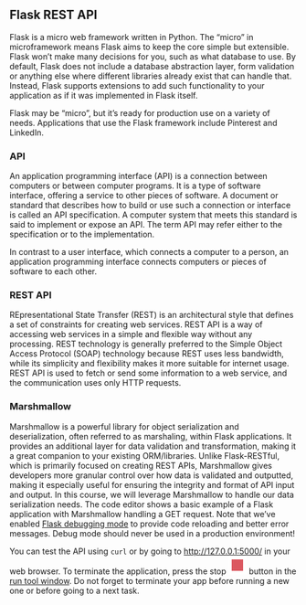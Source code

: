 ## Flask REST API

Flask is a micro web framework written in Python. The “micro” in microframework means 
Flask aims to keep the core simple but extensible. Flask won’t make many decisions for you, such as what database to use.
By default, Flask does not include a database abstraction layer, form validation or anything else where different libraries 
already exist that can handle that. Instead, Flask supports extensions to add such functionality to your application as 
if it was implemented in Flask itself.

Flask may be “micro”, but it’s ready for production use on a variety of needs.
Applications that use the Flask framework include Pinterest and LinkedIn.

### API

An application programming interface (API) is a connection between computers or between computer programs. It is a type of software interface, offering a service to other pieces of software. A document or standard that describes how to build or use such a connection or interface is called an API specification. A computer system that meets this standard is said to implement or expose an API. The term API may refer either to the specification or to the implementation.

In contrast to a user interface, which connects a computer to a person, an application programming interface connects computers or pieces of software to each other.

### REST API

REpresentational State Transfer (REST) is an architectural style that defines a set of constraints for creating web services. 
REST API is a way of accessing web services in a simple and flexible way without any processing.
REST technology is generally preferred to the Simple Object Access Protocol (SOAP) technology because REST uses less bandwidth, 
while its simplicity and flexibility makes it more suitable for internet usage. REST API is used to fetch or send some information to a web service, and the communication uses only HTTP requests.


### Marshmallow 
Marshmallow is a powerful library for object serialization and deserialization, often referred to as marshaling, 
within Flask applications. It provides an additional layer for data validation and transformation, making it a 
great companion to your existing ORM/libraries. Unlike Flask-RESTful, which is primarily focused on creating 
REST APIs, Marshmallow gives developers more granular control over how data is validated and outputted, 
making it especially useful for ensuring the integrity and format of API input and output. In this 
course, we will leverage Marshmallow to handle our data serialization needs. The code editor 
shows a basic example of a Flask application with Marshmallow handling a GET request.
Note that we’ve enabled [Flask debugging mode](http://flask.pocoo.org/docs/quickstart/#debug-mode) to provide code reloading and better error messages.
Debug mode should never be used in a production environment!

You can test the API using `curl` or by going to http://127.0.0.1:5000/ in your web browser. To terminate the application, press the stop ![img](run_stop.svg) button in the 
[run tool window](https://www.jetbrains.com/help/idea/run-tool-window.html). Do not forget to terminate your app before running a new one or before going to a next task.

<style>
img {
  display: inline !important;
}
</style>
